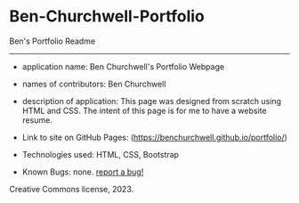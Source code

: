 # Ben-Churchwell-Portfolio

Ben's Portfolio Readme

---

- application name: Ben Churchwell's Portfolio Webpage

- names of contributors: Ben Churchwell

- description of application: This page was designed from scratch using HTML and CSS. The intent of this page is for me to have a website resume.

- Link to site on GitHub Pages: (https://benchurchwell.github.io/portfolio/)

- Technologies used: HTML, CSS, Bootstrap

- Known Bugs: none. [report a bug!](mailto:benchurchwell@gmail.com)

Creative Commons license, 2023.
